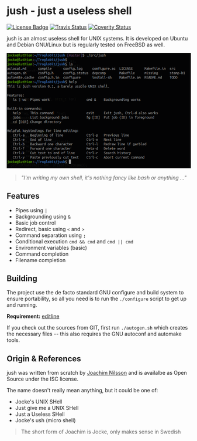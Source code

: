 jush - just a useless shell
===========================
[![License Badge][]][License] [![Travis Status][]][Travis] [![Coverity Status][]][Coverity Scan]

jush is an almost useless shell for UNIX systems.  It is developed on
Ubuntu and Debian GNU/Linux but is regularly tested on FreeBSD as well.

![The jush shell](jush.png)
> _"I'm writing my own shell, it's nothing fancy like bash or anything ..."_


Features
--------

- Pipes using `|`
- Backgrounding using `&`
- Basic job control
- Redirect, basic using `<` and `>`
- Command separation using `;`
- Conditional execution `cmd && cmd` and `cmd || cmd`
- Environment variables (basic)
- Command completion
- Filename completion


Building
--------

The project use the de facto standard GNU configure and build system to
ensure portability, so all you need is to run the `./configure` script
to get up and running.

**Requirement:** [editline][]

If you check out the sources from GIT, first run `./autogen.sh` which
creates the necessary files -- this also requires the GNU autoconf and
automake tools.


Origin & References
-------------------

jush was written from scratch by [Joachim Nilsson](http://troglobit.com)
and is availalbe as Open Source under the ISC license.

The name doesn't really mean anything, but it could be one of:

- Jocke's UNIX SHell
- Just give me a UNIX SHell
- Just a Useless SHell
- Jocke's ush (micro shell)

> The short form of Joachim is Jocke, only makes sense in Swedish

[Travis]:          https://travis-ci.org/troglobit/jush
[Travis Status]:   https://travis-ci.org/troglobit/jush.png?branch=master
[License]:         https://en.wikipedia.org/wiki/ISC_license
[License Badge]:   https://img.shields.io/badge/License-ISC-blue.svg
[Coverity Scan]:   https://scan.coverity.com/projects/18269
[Coverity Status]: https://scan.coverity.com/projects/18269/badge.svg
[editline]:        https://github.com/troglobit/editline

